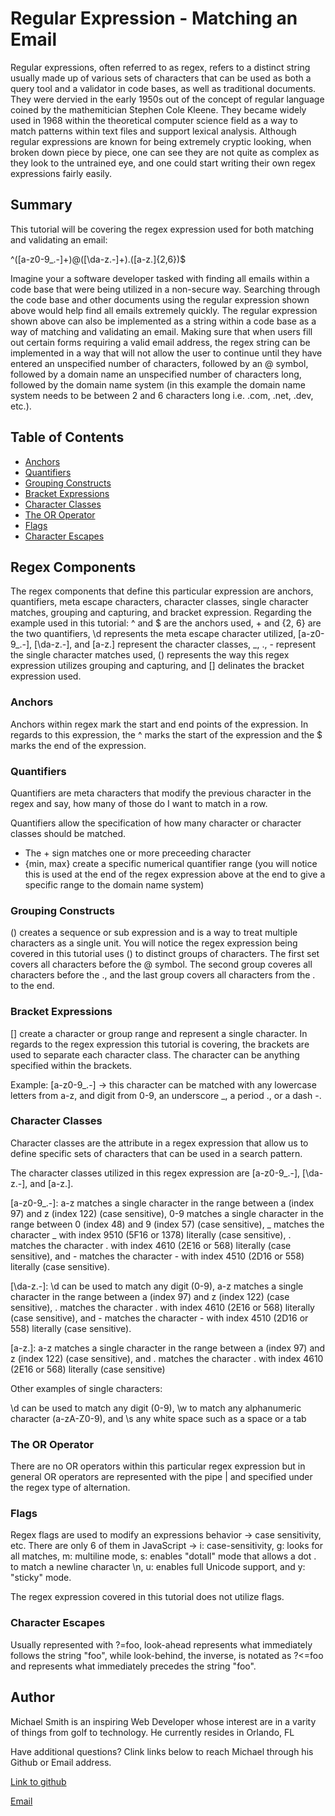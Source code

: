 # Regular Expression - Matching an Email

Regular expressions, often referred to as regex, refers to a distinct string usually made up of various sets of characters that can be used as both a query tool and a validator in code bases, as well as traditional documents. They were dervied in the early 1950s out of the concept of regular language coined by the mathemitician Stephen Cole Kleene. They became widely used in 1968 within the theoretical computer science field as a way to match patterns within text files and support lexical analysis. Although regular expressions are known for being extremely cryptic looking, when broken down piece by piece, one can see they are not quite as complex as they look to the untrained eye, and one could start writing their own regex expressions fairly easily.

## Summary

This tutorial will be covering the regex expression used for both matching and validating an email:

^([a-z0-9_\.-]+)@([\da-z\.-]+)\.([a-z\.]{2,6})$

Imagine your a software developer tasked with finding all emails within a code base that were being utilized in a non-secure way. Searching through the code base and other documents using the regular expression shown above would help find all emails extremely quickly. The regular expression shown above can also be implemented as a string within a code base as a way of matching and validating an email. Making sure that when users fill out certain forms requiring a valid email address, the regex string can be implemented in a way that will not allow the user to continue until they have entered an unspecified number of characters, followed by an @ symbol, followed by a domain name an unspecified number of characters long, followed by the domain name system (in this example the domain name system needs to be between 2 and 6 characters long i.e. .com, .net, .dev, etc.).
## Table of Contents

- [Anchors](#anchors)
- [Quantifiers](#quantifiers)
- [Grouping Constructs](#grouping-constructs)
- [Bracket Expressions](#bracket-expressions)
- [Character Classes](#character-classes)
- [The OR Operator](#the-or-operator)
- [Flags](#flags)
- [Character Escapes](#character-escapes)

## Regex Components
The regex components that define this particular expression are anchors, quantifiers, meta escape characters, character classes, single character matches, grouping and capturing, and bracket expression. Regarding the example used in this tutorial: ^ and $ are the anchors used, + and {2, 6} are the two quantifiers, \d represents the meta escape character utilized, [a-z0-9_\.-], [\da-z\.-], and [a-z\.] represent the character classes, _, \., - represent the single character matches used, () represents the way this regex expression utilizes grouping and capturing, and [] delinates the bracket expression used.

### Anchors
Anchors within regex mark the start and end points of the expression. In regards to this expression, the ^ marks the start of the expression and the $ marks the end of the expression.

### Quantifiers
Quantifiers are meta characters that modify the previous character in the regex and say, how many of those do I want to match in a row.

Quantifiers allow the specification of how many character or character classes should be matched.

- The + sign matches one or more preceeding character
- {min, max} create a specific numerical quantifier range (you will notice this is used at the end of the regex expression above at the end to give a specific range to the domain name system)

### Grouping Constructs
() creates a sequence or sub expression and is a way to treat multiple characters as a single unit. You will notice the regex expression being covered in this tutorial uses () to distinct groups of characters. The first set covers all characters before the @ symbol. The second group coveres all characters before the ., and the last group covers all characters from the . to the end.

### Bracket Expressions
[] create a character or group range and represent a single character. In regards to the regex expression this tutorial is covering, the brackets are used to separate each character class. The character can be anything specified within the brackets.

Example: [a-z0-9_\.-] -> this character can be matched with any lowercase letters from a-z, and digit from 0-9, an underscore _, a period ., or a dash -.

### Character Classes
Character classes are the attribute in a regex expression that allow us to define specific sets of characters that can be used in a search pattern.

The character classes utilized in this regex expression are [a-z0-9_\.-], [\da-z\.-], and [a-z\.].

[a-z0-9_\.-]: a-z matches a single character in the range between a (index 97) and z (index 122) (case sensitive), 0-9 matches a single character in the range between 0 (index 48) and 9 (index 57) (case sensitive), _ matches the character _ with index 9510 (5F16 or 1378) literally (case sensitive), \. matches the character . with index 4610 (2E16 or 568) literally (case sensitive), and - matches the character - with index 4510 (2D16 or 558) literally (case sensitive).

[\da-z\.-]: \d can be used to match any digit (0-9), a-z matches a single character in the range between a (index 97) and z (index 122) (case sensitive), \. matches the character . with index 4610 (2E16 or 568) literally (case sensitive), and - matches the character - with index 4510 (2D16 or 558) literally (case sensitive).

[a-z\.]: a-z matches a single character in the range between a (index 97) and z (index 122) (case sensitive), and \. matches the character . with index 4610 (2E16 or 568) literally (case sensitive)

Other examples of single characters:

\d can be used to match any digit (0-9), \w to match any alphanumeric character (a-zA-Z0-9), and \s any white space such as a space or a tab

### The OR Operator
There are no OR operators within this particular regex expression but in general OR operators are represented with the pipe | and specified under the regex type of alternation.

### Flags
Regex flags are used to modify an expressions behavior -> case sensitivity, etc. There are only 6 of them in JavaScript -> i: case-sensitivity, g: looks for all matches, m: multiline mode, s: enables "dotall" mode that allows a dot . to match a newline character \n, u: enables full Unicode support, and y: "sticky" mode.

The regex expression covered in this tutorial does not utilize flags.

### Character Escapes
Usually represented with ?=foo, look-ahead represents what immediately follows the string "foo", while look-behind, the inverse, is notated as ?<=foo and represents what immediately precedes the string "foo".

## Author

Michael Smith is an inspiring Web Developer whose interest are in a varity of things from golf to technology. He currently resides in Orlando, FL

Have additional questions? Clink links below to reach Michael through his Github or Email address.

[Link to github](https://github.com/mikejsmith9843)

[Email](Mikejsmith9843@gmail.com)